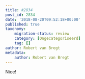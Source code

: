 ```yaml
---
title: #2834
post_id: 2834
date: '2018-08-20T09:52:18+00:00'
published: true
taxonomy:
    migration-status: review
    category: [Ongecategoriseerd]
    tag: []
author: Robert van Bregt
metadata:
    author: Robert van Bregt
---
```

Nice!